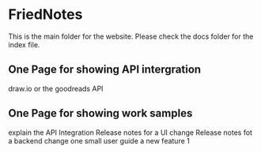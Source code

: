 # FriedNotes
This is the main folder for the website.
Please check the docs folder for the index file. 

## One Page for showing API intergration
  draw.io or the goodreads API
## One Page for showing work samples
  explain the API Integration
  Release notes for a UI change
  Release notes fot a backend change
  one small user guide a new feature
  1

  
